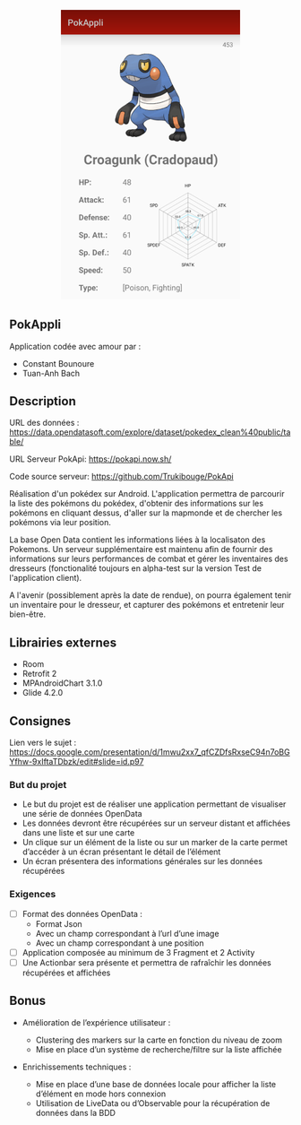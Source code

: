 <p align="center">
  <img src="https://raw.githubusercontent.com/Trukibouge/pokemon.json/master/Capture.PNG" width="320" alt="Nest Logo" /></a>
</p>


## PokAppli
  
Application codée avec amour par :   
 - Constant Bounoure   
 - Tuan-Anh Bach  

## Description  

URL des données : https://data.opendatasoft.com/explore/dataset/pokedex_clean%40public/table/ 

URL Serveur PokApi: https://pokapi.now.sh/

Code source serveur: https://github.com/Trukibouge/PokApi
  
Réalisation d'un pokédex sur Android. L'application permettra de parcourir la liste des pokémons du pokédex, d'obtenir des informations sur les pokémons en cliquant dessus, d'aller sur la mapmonde et de chercher les pokémons via leur position. 

La base Open Data contient les informations liées à la localisaton des Pokemons. Un serveur supplémentaire est maintenu afin de fournir des informations sur leurs performances de combat et gérer les inventaires des dresseurs (fonctionalité toujours en alpha-test sur la version Test de l'application client). 

A l'avenir (possiblement après la date de rendue), on pourra également tenir un inventaire pour le dresseur, et capturer des pokémons et entretenir leur bien-être.
  
## Librairies externes  
  
- Room
- Retrofit 2
- MPAndroidChart 3.1.0
- Glide 4.2.0
  
## Consignes  
  
Lien vers le sujet : https://docs.google.com/presentation/d/1mwu2xx7_qfCZDfsRxseC94n7oBGYfhw-9xIftaTDbzk/edit#slide=id.p97  
  
### But du projet  
  
 - Le but du projet est de réaliser une application permettant de visualiser une série de données OpenData  
 - Les données devront être récupérées sur un serveur distant et affichées dans une liste et sur une carte  
 - Un clique sur un élément de la liste ou sur un marker de la carte permet d’accéder à un écran présentant le détail de l’élément  
 - Un écran présentera des informations générales sur les données récupérées  
  
### Exigences    
- [ ] Format des données OpenData :   
	 - Format Json  
	 - Avec un champ correspondant à l’url d’une image  
	 - Avec un champ correspondant à une position  
 - [ ] Application composée au minimum de 3 Fragment et 2 Activity  
 - [ ] Une Actionbar sera présente et permettra de rafraîchir les données récupérées et affichées
 
 ## Bonus
 
 - Amélioration de l’expérience utilisateur :
    - Clustering des markers sur la carte en fonction du niveau de zoom
    - Mise en place d’un système de recherche/filtre sur la liste affichée
 
 - Enrichissements techniques :
    - Mise en place d’une base de données locale pour afficher la liste d’élément en mode hors connexion
    - Utilisation de LiveData ou d’Observable pour la récupération de données dans la BDD
